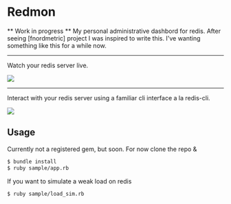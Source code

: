 # Redmon

** Work in progress **
My personal administrative dashbord for redis.  After seeing [fnordmetric] project I was inspired to
write this.  I've wanting something like this for a while now.

----

Watch your redis server live.

![](http://dl.dropbox.com/u/27525257/dashboard.png)

----

Interact with your redis server using a familiar cli interface a la redis-cli.

![](http://dl.dropbox.com/u/27525257/cli.png)

## Usage
Currently not a registered gem, but soon.  For now clone the repo &

```bash
$ bundle install
$ ruby sample/app.rb
```

If you want to simulate a weak load on redis

```bash
$ ruby sample/load_sim.rb
```